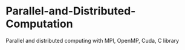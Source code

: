 # Parallel-and-Distributed-Computation
Parallel and distributed computing with MPI, OpenMP, Cuda, C library

